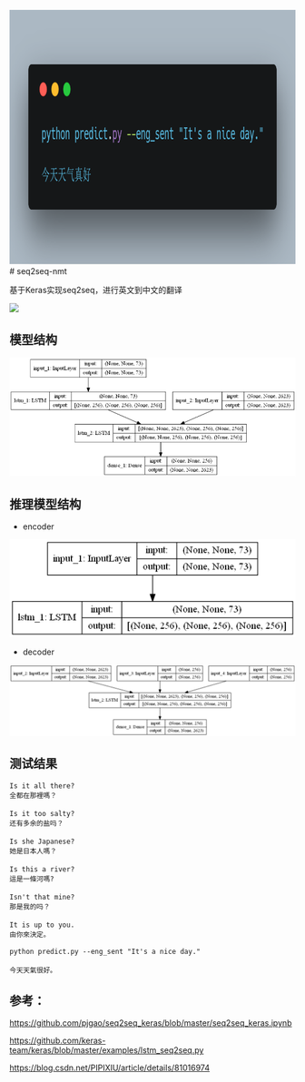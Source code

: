 <div align=center><img width="968" height="450" src="https://github.com/yanqiangmiffy/seq2seq-nmt/blob/master/assets/test.png"/></div>
# seq2seq-nmt

基于Keras实现seq2seq，进行英文到中文的翻译

![](https://github.com/yanqiangmiffy/seq2seq-nmt/blob/master/assets/seq2seq.png)


## 模型结构
![](https://github.com/yanqiangmiffy/seq2seq-nmt/blob/master/assets/model.png)

## 推理模型结构
- encoder

![](https://github.com/yanqiangmiffy/seq2seq-nmt/blob/master/assets/encoder.png)

- decoder

![](https://github.com/yanqiangmiffy/seq2seq-nmt/blob/master/assets/decoder.png)

## 测试结果
```text
Is it all there?
全都在那裡嗎？

Is it too salty?
还有多余的盐吗？

Is she Japanese?
她是日本人嗎？

Is this a river?
這是一條河嗎?

Isn't that mine?
那是我的吗？

It is up to you.
由你來決定。
```
```text
python predict.py --eng_sent "It's a nice day."

今天天氣很好。
```

## 参考：

https://github.com/pjgao/seq2seq_keras/blob/master/seq2seq_keras.ipynb

https://github.com/keras-team/keras/blob/master/examples/lstm_seq2seq.py

https://blog.csdn.net/PIPIXIU/article/details/81016974